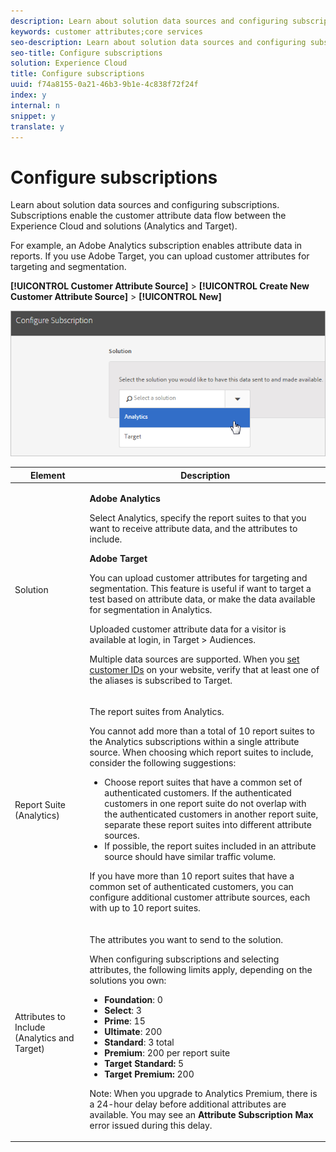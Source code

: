 ```yaml
---
description: Learn about solution data sources and configuring subscriptions. Subscriptions enable the customer attribute data flow between the Experience Cloud and solutions (Analytics and Target).
keywords: customer attributes;core services
seo-description: Learn about solution data sources and configuring subscriptions. Subscriptions enable the customer attribute data flow between the Experience Cloud and solutions (Analytics and Target).
seo-title: Configure subscriptions
solution: Experience Cloud
title: Configure subscriptions
uuid: f74a8155-0a21-46b3-9b1e-4c838f72f24f
index: y
internal: n
snippet: y
translate: y
---
```


# Configure subscriptions

Learn about solution data sources and configuring subscriptions. Subscriptions enable the customer attribute data flow between the Experience Cloud and solutions (Analytics and Target).

For example, an Adobe Analytics subscription enables attribute data in reports. If you use Adobe Target, you can upload customer attributes for targeting and segmentation. 

**[!UICONTROL Customer Attribute Source]** > **[!UICONTROL Create New Customer Attribute Source]** > **[!UICONTROL New]** 

![](assets/configure_subscription_page.png) 



<table id="table_B034068AC49840D4A519AF5CD21EF47C"> 
 <thead> 
  <tr> 
   <th colname="col1" class="entry"> Element </th> 
   <th colname="col2" class="entry"> Description </th> 
  </tr> 
 </thead>
 <tbody> 
  <tr> 
   <td colname="col1"> <p>Solution </p> </td> 
   <td colname="col2"> <p> <b>Adobe Analytics</b> </p> <p>Select <span class="uicontrol"> Analytics</span>, specify the report suites to that you want to receive attribute data, and the attributes to include. </p> <p> <b>Adobe Target</b> </p> <p>You can upload customer attributes for targeting and segmentation. This feature is useful if want to target a test based on attribute data, or make the data available for segmentation in Analytics. </p> <p>Uploaded customer attribute data for a visitor is available at login, in <span class="uicontrol"> Target</span> &gt; <span class="uicontrol"> Audiences</span>. </p> <p>Multiple data sources are supported. When you <a href="../core-services/core-services.md#section_AD473A6A21C1446498E700363F9A8437" format="dita" scope="local"> set customer IDs</a> on your website, verify that at least one of the aliases is subscribed to Target. </p> </td> 
  </tr> 
  <tr> 
   <td colname="col1"> <p>Report Suite (Analytics) </p> </td> 
   <td colname="col2"> <p>The report suites from Analytics. </p> <p> You cannot add more than a total of 10 report suites to the Analytics subscriptions within a single attribute source. When choosing which report suites to include, consider the following suggestions: </p> <p> 
     <ul id="ul_25033FAF5A0E465592F3AA699157F99D"> 
      <li id="li_003F485C0A1840558946A8CE05DC36B3">Choose report suites that have a common set of authenticated customers. If the authenticated customers in one report suite do not overlap with the authenticated customers in another report suite, separate these report suites into different attribute sources. </li> 
      <li id="li_4230462B586D48E18E2BD6DDB74AAB5C"> If possible, the report suites included in an attribute source should have similar traffic volume. </li> 
     </ul> </p> <p> If you have more than 10 report suites that have a common set of authenticated customers, you can configure additional customer attribute sources, each with up to 10 report suites. </p> </td> 
  </tr> 
  <tr> 
   <td colname="col1"> <p>Attributes to Include (Analytics and Target) </p> </td> 
   <td colname="col2"> <p>The attributes you want to send to the solution. </p> <p>When configuring subscriptions and selecting attributes, the following limits apply, depending on the solutions you own: </p> <p> 
     <ul id="ul_2BB85067918D4BB3B59394F3E3E37A6D"> 
      <li id="li_93703988B9934384B4B94A839D028380"> <b> Foundation</b>: 0 </li> 
      <li id="li_362E575342E741EB9E3AB04BC8788778"> <b>Select</b>: 3 </li> 
      <li id="li_0AE8AA0173E348278B9AD3A569AF4513"> <b>Prime</b>: 15 </li> 
      <li id="li_0B62621C76EB43B9903BAE5BA6903444"> <b>Ultimate</b>: 200 </li> 
      <li id="li_6A599F6D7DB44D978C42E7564985DC30"> <b>Standard</b>: 3 total </li> 
      <li id="li_D1E5E7BD24C54591B14D15DE97447835"> <b>Premium</b>: 200 per report suite </li> 
      <li id="li_8C891FE3D1EF49FA9F81E2E32CD0B9CA"> <b>Target Standard:</b> 5 </li> 
      <li id="li_2B66D43023F34EA685CE2C38A9250CEA"> <b>Target Premium:</b> 200 </li> 
     </ul> </p> <p>Note: When you upgrade to Analytics Premium, there is a 24-hour delay before additional attributes are available. You may see an <b>Attribute Subscription Max</b> error issued during this delay. </p> </td> 
  </tr> 
 </tbody> 
</table>

